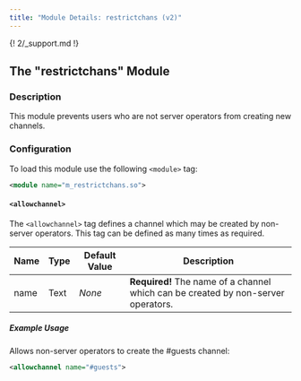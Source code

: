 ```yaml
---
title: "Module Details: restrictchans (v2)"
---
```


{! 2/_support.md !}

## The "restrictchans" Module

### Description

This module prevents users who are not server operators from creating new channels.

### Configuration

To load this module use the following `<module>` tag:

```xml
<module name="m_restrictchans.so">
```

#### `<allowchannel>`

The `<allowchannel>` tag defines a channel which may be created by non-server operators. This tag can be defined as many times as required.

Name | Type | Default Value | Description
---- | ---- | ------------- | -----------
name | Text | *None*        | **Required!** The name of a channel which can be created by non-server operators.

##### Example Usage

Allows non-server operators to create the #guests channel:

```xml
<allowchannel name="#guests">
```
